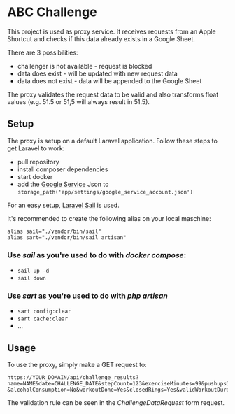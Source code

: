 # ABC Challenge

This project is used as proxy service.
It receives requests from an Apple Shortcut and checks if this data already exists in a Google Sheet.

There are 3 possibilities:
- challenger is not available - request is blocked
- data does exist - will be updated with new request data
- data does not exist - data will be appended to the Google Sheet

The proxy validates the request data to be valid and also transforms float values (e.g. 51.5 or 51,5 will always 
result in 51.5).

## Setup

The proxy is setup on a default Laravel application.
Follow these steps to get Laravel to work:

- pull repository
- install composer dependencies
- start docker
- add the [Google Service](https://console.cloud.google.com/projectselector2/iam-admin/serviceaccounts?hl=de&supportedpurview=project) Json to `storage_path('app/settings/google_service_account.json')`

For an easy setup, [Laravel Sail](https://laravel.com/docs/10.x/sail) is used.

It's recommended to create the following alias on your local maschine:

```
alias sail="./vendor/bin/sail"
alias sart="./vendor/bin/sail artisan" 
```

### Use ***sail*** as you're used to do with ***docker compose***:

- `sail up -d`
- `sail down`

### Use ***sart*** as you're used to do with ***php artisan***

- `sart config:clear`
- `sart cache:clear`
- ...

## Usage

To use the proxy, simply make a GET request to:


```
https://YOUR_DOMAIN/api/challenge_results?name=NAME&date=CHALLENGE_DATE&stepCount=123&exerciseMinutes=99&pushupsDone=Yes
&alcoholConsumption=No&workoutDone=Yes&closedRings=Yes&validWorkoutDuration=91.1&totalWorkoutDuration=56.43&validWorkouts=2&totalWorkouts=1
```

The validation rule can be seen in the *ChallengeDataRequest* form request.

